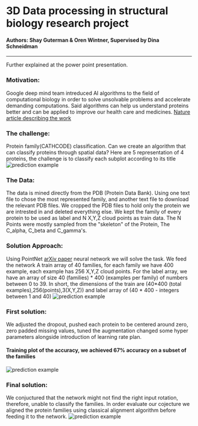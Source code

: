 # 3D Data processing in structural biology research project
#### Authors: Shay Guterman & Oren Wintner, Supervised by Dina Schneidman
_______________________________________________
Further explained at the power point presentation.

### Motivation: 
Google deep mind team intreduced AI algorithms to the field of computational biology in order to solve unsolvable problems and accelerate demanding computations. Said algorithms can help us understand proteins better and can be applied to improve our health care and medicines.
[Nature article describing the work](https://www.nature.com/articles/d41586-019-01357-6)

### The challenge: 
Protein family(CATHCODE) classification. Can we create an algorithm that can classify proteins through spatial data? Here are 5 representation of 4 proteins, the challenge is to classify each subplot according to its title<br/>
![prediction example](https://i.ibb.co/2qt1VgG/protein-class-task3.png)
### The Data:
The data is mined directly from the PDB (Protein Data Bank). Using one text file to chose the most represented family, and another text file to download the relevant PDB files. We cropped the PDB files to hold only the protein we are intrested in and deleted everything else. We kept the family of every protein to be used as label and N X,Y,Z cloud points as train data. The N Points were mostly sampled from the "skeleton" of the Protein, The C_alpha, C_beta and C_gamma's. 

### Solution Approach: 
Using PointNet [arXiv paper](https://arxiv.org/pdf/1706.02413.pdf) neural network we will solve the task. We feed the network A train array of 40 families, for each family we have 400 example, each example has 256 X,Y,Z cloud points. For the label array, we have an array of size 40 (families) * 400 (examples per family) of numbers between 0 to 39. In short, the dimensions of the train are (40*400 (total examples),256(points),3(X,Y,Z)) and label array of (40 * 400 - integers between 1 and 40)
![prediction example](https://i.ibb.co/WP55hzc/point-net-image2.png)

### First solution: 
We adjusted the dropout, pushed each protein to be centered around zero, zero padded missing values, tuned the augmentation changed some hyper parameters alongside introduction of learning rate plan. 
#### Training plot of the accuracy, we achieved 67% accuracy on a subset of the families
![prediction example](https://i.ibb.co/2SzTSxv/Accuracy-17-67.png)

### Final solution:
We conjuctured that the network might not find the right input rotation, therefore, unable to classify the families. In order evaluate our cojecture we aligned the protein families using classical alignment algorithm before feeding it to the network. 
![prediction example](https://i.ibb.co/LPLpTPx/conf-mat.png)
